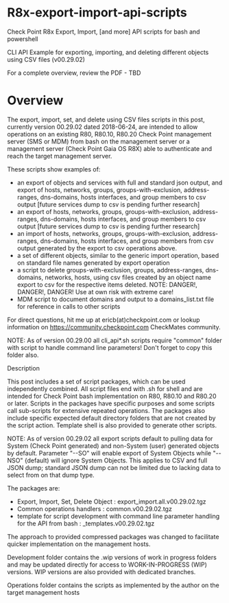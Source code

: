 # R8x-export-import-api-scripts
Check Point R8x Export, Import, [and more] API scripts for bash and powershell

CLI API Example for exporting, importing, and deleting different objects using CSV files (v00.29.02)

For a complete overview, review the PDF - TBD 


# Overview

The export, import, set, and delete using CSV files scripts in this post, currently version 00.29.02 dated 2018-06-24, are intended to allow operations on an existing R80, R80.10, R80.20 Check Point management server (SMS or MDM) from bash on the management server or a management server (Check Point Gaia OS R8X) able to authenticate and reach the target management server.


These scripts show examples of:

- an export of objects and services with full and standard json output, and export of hosts, networks, groups, groups-with-exclusion, address-ranges, dns-domains, hosts interfaces, and group members to csv output [future services dump to csv is pending further research]
- an export of hosts, networks, groups, groups-with-exclusion, address-ranges, dns-domains, hosts interfaces, and group members to csv output [future services dump to csv is pending further research]
- an import of hosts, networks, groups, groups-with-exclusion, address-ranges, dns-domains, hosts interfaces, and group members from csv output generated by the export to csv operations above.
- a set of different objects, similar to the generic import operation, based on standard file names generated by export operation
- a script to delete groups-with-exclusion, groups, address-ranges, dns-domains, networks, hosts, using csv files created by an object name export to csv for the respective items deleted.  NOTE:  DANGER!, DANGER!, DANGER!  Use at own risk with extreme care!
- MDM script to document domains and output to a domains_list.txt file for reference in calls to other scripts

For direct questions, hit me up at ericb(at)checkpoint.com 
    or lookup information on https://community.checkpoint.com CheckMates community.

NOTE:  As of version 00.29.00 all cli_api*.sh scripts require "common" folder with script to handle command line parameters!  Don't forget to copy this folder also.

Description

This post includes a set of script packages, which can be used independently combined.  All script files end with .sh for shell and are intended for Check Point bash implementation on R80, R80.10 and R80.20 or later.  Scripts in the packages have specific purposes and some scripts call sub-scripts for extensive repeated operations.  The packages also include specific expected default directory folders that are not created by the script action.  Template shell is also provided to generate other scripts.

NOTE:  As of version 00.29.02 all export scripts default to pulling data for System (Check Point generated) and non-System (user) generated objects by default.  Parameter "--SO" will enable export of System Objects while "--NSO" {default) will ignore System Objects.  This applies to CSV and full JSON dump; standard JSON dump can not be limited due to lacking data to select from on that dump type.

The packages are:

- Export, Import, Set, Delete Object :  export_import.all.v00.29.02.tgz
- Common operations handlers         :  common.v00.29.02.tgz
- template for script development with command line parameter handling for the API from bash :  _templates.v00.29.02.tgz              

 
The approach to provided compressed packages was changed to facilitate quicker implementation on the management hosts.

Development folder contains the .wip versions of work in progress folders and may be updated directly for access to WORK-IN-PROGRESS (WIP) versions.  WIP versions are also provided with dedicated branches.

Operations folder contains the scripts as implemented by the author on the target management hosts


